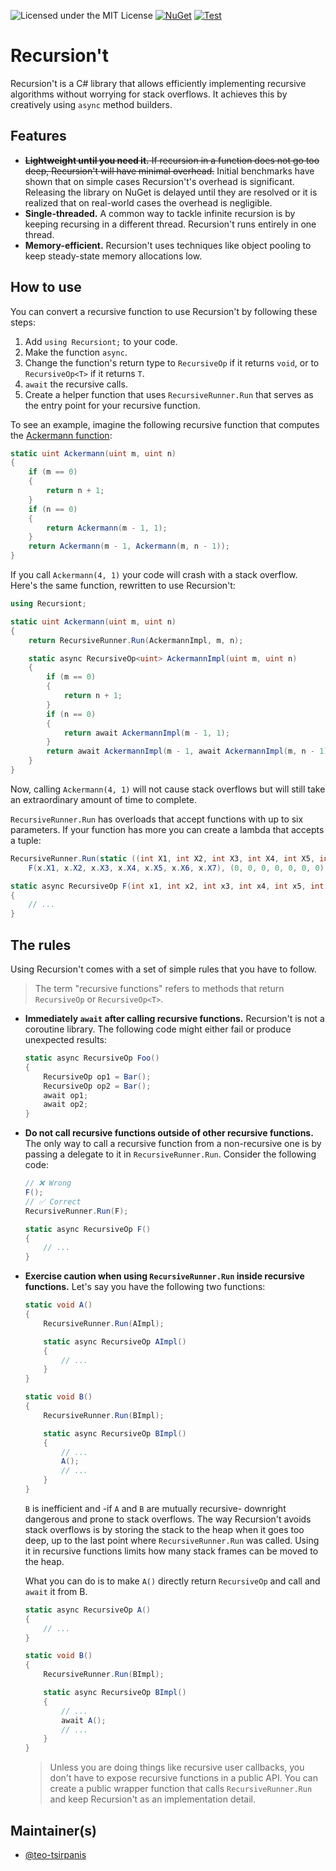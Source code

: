 ![Licensed under the MIT License](https://img.shields.io/github/license/teo-tsirpanis/recursiont.svg)
[![NuGet](https://img.shields.io/nuget/v/Recursiont.svg)](https://nuget.org/packages/Recursiont)
[![Test](https://github.com/teo-tsirpanis/Recursiont/actions/workflows/ci.yml/badge.svg?branch=mainstream&event=push)](https://github.com/teo-tsirpanis/Recursiont/actions/workflows/ci.yml)

# Recursion't

Recursion't is a C# library that allows efficiently implementing recursive algorithms without worrying for stack overflows. It achieves this by creatively using `async` method builders.

## Features

* ~~__Lightweight until you need it.__ If recursion in a function does not go too deep, Recursion't will have minimal overhead.~~ Initial benchmarks have shown that on simple cases Recursion't's overhead is significant. Releasing the library on NuGet is delayed until they are resolved or it is realized that on real-world cases the overhead is negligible.
* __Single-threaded.__ A common way to tackle infinite recursion is by keeping recursing in a different thread. Recursion't runs entirely in one thread.
* __Memory-efficient.__ Recursion't uses techniques like object pooling to keep steady-state memory allocations low.

## How to use

You can convert a recursive function to use Recursion't by following these steps:

1. Add `using Recursiont;` to your code.
2. Make the function `async`.
3. Change the function's return type to `RecursiveOp` if it returns `void`, or to `RecursiveOp<T>` if it returns `T`.
4. `await` the recursive calls.
5. Create a helper function that uses `RecursiveRunner.Run` that serves as the entry point for your recursive function.

To see an example, imagine the following recursive function that computes the [Ackermann function](https://en.wikipedia.org/wiki/Ackermann_function):

```csharp
static uint Ackermann(uint m, uint n)
{
    if (m == 0)
    {
        return n + 1;
    }
    if (n == 0)
    {
        return Ackermann(m - 1, 1);
    }
    return Ackermann(m - 1, Ackermann(m, n - 1));
}
```

If you call `Ackermann(4, 1)` your code will crash with a stack overflow. Here's the same function, rewritten to use Recursion't:

```csharp
using Recursiont;

static uint Ackermann(uint m, uint n)
{
    return RecursiveRunner.Run(AckermannImpl, m, n);

    static async RecursiveOp<uint> AckermannImpl(uint m, uint n)
    {
        if (m == 0)
        {
            return n + 1;
        }
        if (n == 0)
        {
            return await AckermannImpl(m - 1, 1);
        }
        return await AckermannImpl(m - 1, await AckermannImpl(m, n - 1));
    }
}
```

Now, calling `Ackermann(4, 1)` will not cause stack overflows but will still take an extraordinary amount of time to complete.

`RecursiveRunner.Run` has overloads that accept functions with up to six parameters. If your function has more you can create a lambda that accepts a tuple:

```csharp
RecursiveRunner.Run(static ((int X1, int X2, int X3, int X4, int X5, int X6, int X7) x) =>
    F(x.X1, x.X2, x.X3, x.X4, x.X5, x.X6, x.X7), (0, 0, 0, 0, 0, 0, 0));

static async RecursiveOp F(int x1, int x2, int x3, int x4, int x5, int x6, int x7)
{
    // ...
}
```

## The rules

Using Recursion't comes with a set of simple rules that you have to follow.

> The term "recursive functions" refers to methods that return `RecursiveOp` or `RecursiveOp<T>`.

*
    __Immediately `await` after calling recursive functions.__ Recursion't is not a coroutine library. The following code might either fail or produce unexpected results:

    ```csharp
    static async RecursiveOp Foo()
    {
        RecursiveOp op1 = Bar();
        RecursiveOp op2 = Bar();
        await op1;
        await op2;
    }
    ```

*
    __Do not call recursive functions outside of other recursive functions.__ The only way to call a recursive function from a non-recursive one is by passing a delegate to it in `RecursiveRunner.Run`. Consider the following code:

    ```csharp
    // ❌ Wrong
    F();
    // ✅ Correct
    RecursiveRunner.Run(F);

    static async RecursiveOp F()
    {
        // ...
    }
    ```

*
    __Exercise caution when using `RecursiveRunner.Run` inside recursive functions.__ Let's say you have the following two functions:

    ```csharp
    static void A()
    {
        RecursiveRunner.Run(AImpl);

        static async RecursiveOp AImpl()
        {
            // ...
        }
    }

    static void B()
    {
        RecursiveRunner.Run(BImpl);

        static async RecursiveOp BImpl()
        {
            // ...
            A();
            // ...
        }
    }
    ```

    `B` is inefficient and -if `A` and `B` are mutually recursive- downright dangerous and prone to stack overflows. The way Recursion't avoids stack overflows is by storing the stack to the heap when it goes too deep, up to the last point where `RecursiveRunner.Run` was called. Using it in recursive functions limits how many stack frames can be moved to the heap.

    What you can do is to make `A()` directly return `RecursiveOp` and call and `await` it from B.

    ```csharp
    static async RecursiveOp A()
    {
        // ...
    }

    static void B()
    {
        RecursiveRunner.Run(BImpl);

        static async RecursiveOp BImpl()
        {
            // ...
            await A();
            // ...
        }
    }
    ```

    > Unless you are doing things like recursive user callbacks, you don't have to expose recursive functions in a public API. You can create a public wrapper function that calls `RecursiveRunner.Run` and keep Recursion't as an implementation detail.

## Maintainer(s)

- [@teo-tsirpanis](https://github.com/teo-tsirpanis)
